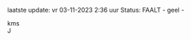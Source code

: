 laatste update: 
vr 03-11-2023  2:36   uur 
Status: FAALT - geel - 
<div class="service R">kms</div><div class="service R">J</div>